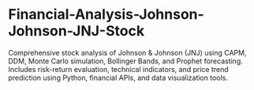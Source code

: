 # Financial-Analysis-Johnson-Johnson-JNJ-Stock
Comprehensive stock analysis of Johnson &amp; Johnson (JNJ) using CAPM, DDM, Monte Carlo simulation, Bollinger Bands, and Prophet forecasting. Includes risk-return evaluation, technical indicators, and price trend prediction using Python, financial APIs, and data visualization tools.
